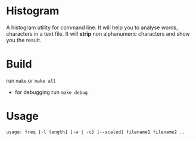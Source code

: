 # Histogram
A histogram utility for command line. It will help you to analyse
words, characters in a text file. It will **strip** non alphanumeric 
characters and show you the result.

# Build

run `make` or `make all`

- for debugging
    run `make debug`

# Usage

`usage: freq [-l length] [-w | -c] [--scaled] filename1 filename2 ..`
